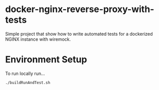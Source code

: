 docker-nginx-reverse-proxy-with-tests
=====
Simple project that show how to write automated tests for a dockerized NGINX instance with wiremock.

Environment Setup
=================
To run locally run...

```
./buildRunAndTest.sh
```
